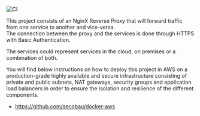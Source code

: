 ![CI](https://github.com/secobau/proxy2aws/workflows/CI/badge.svg)

This project consists of an NginX Reverse Proxy that will forward traffic from one service to another and vice-versa.  
The connection between the proxy and the services is done through HTTPS with Basic Authentication.


The services could represent services in the cloud, on premises or a combination of both.


You will find below instructions on how to deploy this project in AWS on a production-grade highly available and secure infrastructure consisting of private and public subnets, NAT gateways, security groups and application load balancers in order to ensure the isolation and resilience of the different components.

* https://github.com/secobau/docker-aws
